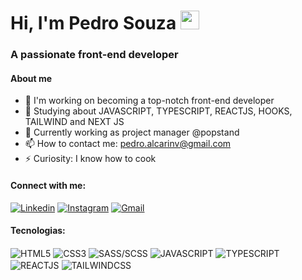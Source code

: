 # Hi, I'm Pedro Souza <img src="https://raw.githubusercontent.com/pedroffd/pedroffd/master/hi.gif" width="30px">
### A passionate front-end developer

#### About me

- 🔭 I'm working on becoming a top-notch front-end developer
- 🌱 Studying about JAVASCRIPT, TYPESCRIPT, REACTJS, HOOKS, TAILWIND and NEXT JS
- 👯 Currently working as project manager @popstand
- 📫 How to contact me: pedro.alcarinv@gmail.com
- ⚡ Curiosity: I know how to cook

#### Connect with me:
  
[![Linkedin](https://img.shields.io/badge/LinkedIn-0077B5?style=for-the-badge&logo=linkedin&logoColor=white)](https://www.linkedin.com/in/pedro-henrique-souza/)
[![Instagram](https://img.shields.io/badge/Instagram-E4405F?style=for-the-badge&logo=instagram&logoColor=white)](https://instagram.com/o_pedro_souza)
[![Gmail](https://img.shields.io/badge/GMAIL-c14438?style=flat&logo=Gmail&logoColor=white&link=mailto:pedro.alcarin@gmail.com)](mailto:pedro.alcarin@gmail.com)

#### Tecnologias:
<div style="display: inline_block"> 
  <img align="center" alt="HTML5" src="https://img.shields.io/badge/HTML5-E34F26?style=for-the-badge&logo=html5&logoColor=white" />
  <img align="center" alt="CSS3" src="https://img.shields.io/badge/CSS3-1572B6?style=for-the-badge&logo=css3&logoColor=white" />
  <img align="center" alt="SASS/SCSS" src="https://img.shields.io/badge/Sass-CC6699?style=for-the-badge&logo=sass&logoColor=white" />
  <img align="center" alt="JAVASCRIPT" src="https://img.shields.io/badge/JavaScript-F7DF1E?style=for-the-badge&logo=javascript&logoColor=black" />
  <img align="center" alt="TYPESCRIPT" src="https://img.shields.io/badge/TypeScript-007ACC?style=for-the-badge&logo=typescript&logoColor=white" />
  <img align="center" alt="REACTJS" src="https://img.shields.io/badge/React-20232A?style=for-the-badge&logo=react&logoColor=61DAFB" />
    <img align="center" alt="TAILWINDCSS" src="https://img.shields.io/badge/Tailwind_CSS-38B2AC?style=for-the-badge&logo=tailwind-css&logoColor=white" />
</div>

<br />
